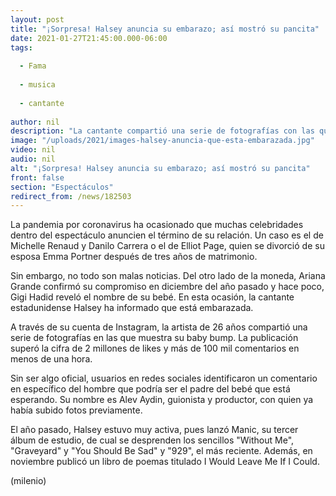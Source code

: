 ```yaml
---
layout: post
title: "¡Sorpresa! Halsey anuncia su embarazo; así mostró su pancita"
date: 2021-01-27T21:45:00.000-06:00
tags:
  
  - Fama
  
  - musica
  
  - cantante
  
author: nil
description: "La cantante compartió una serie de fotografías con las que confirmó la noticia. "
image: "/uploads/2021/images-halsey-anuncia-que-esta-embarazada.jpg"
video: nil
audio: nil
alt: "¡Sorpresa! Halsey anuncia su embarazo; así mostró su pancita"
front: false
section: "Espectáculos"
redirect_from: /news/182503
---
```


La pandemia por coronavirus ha ocasionado que muchas celebridades dentro del espectáculo anuncien el término de su relación. Un caso es el de Michelle Renaud y Danilo Carrera o el de Elliot Page, quien se divorció de su esposa Emma Portner después de tres años de matrimonio. 

Sin embargo, no todo son malas noticias. Del otro lado de la moneda, Ariana Grande confirmó su compromiso en diciembre del año pasado y hace poco, Gigi Hadid reveló el nombre de su bebé. En esta ocasión, la cantante estadunidense Halsey ha informado que está embarazada. 

A través de su cuenta de Instagram, la artista de 26 años compartió una serie de fotografías en las que muestra su baby bump. La publicación superó la cifra de 2 millones de likes y más de 100 mil comentarios en menos de una hora. 

Sin ser algo oficial, usuarios en redes sociales identificaron un comentario en específico del hombre que podría ser el padre del bebé que está esperando. Su nombre es Alev Aydin, guionista y productor, con quien ya había subido fotos previamente. 

El año pasado, Halsey estuvo muy activa, pues lanzó Manic, su tercer álbum de estudio, de cual se desprenden los sencillos "Without Me", "Graveyard" y "You Should Be Sad" y "929", el más reciente. Además, en noviembre publicó un libro de poemas titulado I Would Leave Me If I Could. 

(milenio)